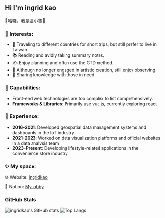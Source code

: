 ## Hi I'm ingrid kao
👋哈囉，我是高小龜🐢

### 🧬 Interests:
- 🧳 Traveling to different countries for short trips, but still prefer to live in Taiwan.
- 📚 Reading and avidly taking summary notes.
- ✍ Enjoy planning and often use the GTD method.
- 🎨 Although no longer engaged in artistic creation, still enjoy observing.
- 🦉 Sharing knowledge with those in need.


### 🔨 Capabilities:
- Front-end web technologies are too complex to list comprehensively.
- **Frameworks & Libraries:** Primarily use vue.js, currently exploring react



### 💼 Experience:
- **2016-2021**: Developed geospatial data management systems and dashboards in the IoT industry
- **2021-2023**: Worked on data visualization platforms and official websites in a data analysis team
- **2023-Present**: Developing lifestyle-related applications in the convenience store industry


### ✨ My space:
🌐 Website: [ingridkao](https://www.ingridkao.net)

🧠 Notion: [My lobby](https://ingridkao.notion.site/Lobby-47427ffdf7094c3c94009bab1ad8a371?pvs=4)


### GitHub Stats

![ingridkao's GitHub stats](https://github-readme-stats.vercel.app/api?username=ingridkao&theme=discord_old_blurple&show_icons=true&hide=prs,issues)
![Top Langs](https://github-readme-stats.vercel.app/api/top-langs/?username=ingridkao&size_weight=0.5&count_weight=1.5&layout=compact&theme=discord_old_blurple&card_width=467)

